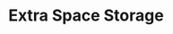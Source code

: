 ---
title: "Extra Space Storage"
url: /plymouth-meeting/extra-space-storage/
shop: storage rental
---